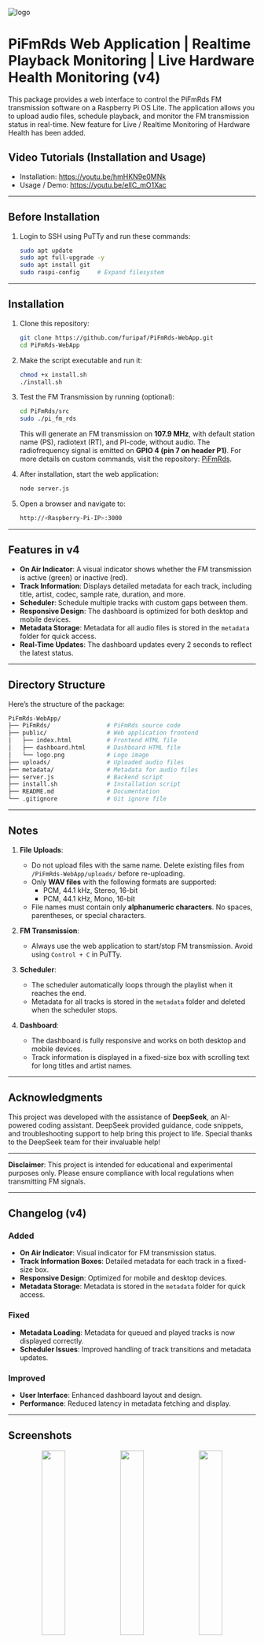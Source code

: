
![logo](https://github.com/user-attachments/assets/5bb67bd7-ab61-4d11-8bd6-479178df8c1f)

# PiFmRds Web Application | Realtime Playback Monitoring | Live Hardware Health Monitoring (v4)

This package provides a web interface to control the PiFmRds FM transmission software on a Raspberry Pi OS Lite. The application allows you to upload audio files, schedule playback, and monitor the FM transmission status in real-time. New feature for Live / Realtime Monitoring of Hardware Health has been added. 

## Video Tutorials (Installation and Usage)
- Installation: https://youtu.be/hmHKN9e0MNk
- Usage / Demo: https://youtu.be/elIC_mO1Xac
---

## Before Installation

1. Login to SSH using PuTTy and run these commands:
   ```bash
   sudo apt update
   sudo apt full-upgrade -y
   sudo apt install git
   sudo raspi-config     # Expand filesystem
   ```

---

## Installation

1. Clone this repository:
   ```bash
   git clone https://github.com/furipaf/PiFmRds-WebApp.git
   cd PiFmRds-WebApp
   ```

2. Make the script executable and run it:
   ```bash
   chmod +x install.sh
   ./install.sh
   ```

3. Test the FM Transmission by running (optional):
   ```bash
   cd PiFmRds/src
   sudo ./pi_fm_rds
   ```

   This will generate an FM transmission on **107.9 MHz**, with default station name (PS), radiotext (RT), and PI-code, without audio. The radiofrequency signal is emitted on **GPIO 4 (pin 7 on header P1)**. For more details on custom commands, visit the repository: [PiFmRds](https://github.com/ChristopheJacquet/PiFmRds).

4. After installation, start the web application:
   ```bash
   node server.js
   ```

5. Open a browser and navigate to:
   ```bash
   http://<Raspberry-Pi-IP>:3000
   ```

---

## Features in v4

- **On Air Indicator**: A visual indicator shows whether the FM transmission is active (green) or inactive (red).
- **Track Information**: Displays detailed metadata for each track, including title, artist, codec, sample rate, duration, and more.
- **Scheduler**: Schedule multiple tracks with custom gaps between them.
- **Responsive Design**: The dashboard is optimized for both desktop and mobile devices.
- **Metadata Storage**: Metadata for all audio files is stored in the `metadata` folder for quick access.
- **Real-Time Updates**: The dashboard updates every 2 seconds to reflect the latest status.

---

## Directory Structure

Here’s the structure of the package:

```bash
PiFmRds-WebApp/
├── PiFmRds/                # PiFmRds source code
├── public/                 # Web application frontend
│   ├── index.html          # Frontend HTML file
│   ├── dashboard.html      # Dashboard HTML file
│   └── logo.png            # Logo image
├── uploads/                # Uploaded audio files
├── metadata/               # Metadata for audio files
├── server.js               # Backend script
├── install.sh              # Installation script
├── README.md               # Documentation
└── .gitignore              # Git ignore file
```

---

## Notes

1. **File Uploads**:
   - Do not upload files with the same name. Delete existing files from `/PiFmRds-WebApp/uploads/` before re-uploading.
   - Only **WAV files** with the following formats are supported:
     - PCM, 44.1 kHz, Stereo, 16-bit
     - PCM, 44.1 kHz, Mono, 16-bit
   - File names must contain only **alphanumeric characters**. No spaces, parentheses, or special characters.

2. **FM Transmission**:
   - Always use the web application to start/stop FM transmission. Avoid using `Control + C` in PuTTy.

3. **Scheduler**:
   - The scheduler automatically loops through the playlist when it reaches the end.
   - Metadata for all tracks is stored in the `metadata` folder and deleted when the scheduler stops.

4. **Dashboard**:
   - The dashboard is fully responsive and works on both desktop and mobile devices.
   - Track information is displayed in a fixed-size box with scrolling text for long titles and artist names.

---

## Acknowledgments

This project was developed with the assistance of **DeepSeek**, an AI-powered coding assistant. DeepSeek provided guidance, code snippets, and troubleshooting support to help bring this project to life. Special thanks to the DeepSeek team for their invaluable help!

---

**Disclaimer**: This project is intended for educational and experimental purposes only. Please ensure compliance with local regulations when transmitting FM signals.

---

## Changelog (v4)

### Added
- **On Air Indicator**: Visual indicator for FM transmission status.
- **Track Information Boxes**: Detailed metadata for each track in a fixed-size box.
- **Responsive Design**: Optimized for mobile and desktop devices.
- **Metadata Storage**: Metadata is stored in the `metadata` folder for quick access.

### Fixed
- **Metadata Loading**: Metadata for queued and played tracks is now displayed correctly.
- **Scheduler Issues**: Improved handling of track transitions and metadata updates.

### Improved
- **User Interface**: Enhanced dashboard layout and design.
- **Performance**: Reduced latency in metadata fetching and display.
---

## Screenshots

<p align="center"> 
 <img src="https://github.com/user-attachments/assets/6bfb98f8-a25a-46fd-b0b2-e608b026690b" width="31%">
 <img src="https://github.com/user-attachments/assets/678ebb5d-ecde-4867-a780-d75d8b87bd12" width="31%">
 <img src="https://github.com/user-attachments/assets/f41ce8fb-6023-4503-98f2-883ae3d1a196" width="31%">
</p>

## DashBoard
![dashboard](https://github.com/user-attachments/assets/6bce7db7-4f9b-412e-be54-632f3be8e81c)

---
